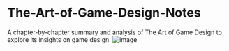 # The-Art-of-Game-Design-Notes
A chapter-by-chapter summary and analysis of The Art of Game Design to explore its insights on game design.
![image](https://github.com/user-attachments/assets/8419ea75-6cb8-4ada-91b8-8ef9e6250ccc)
